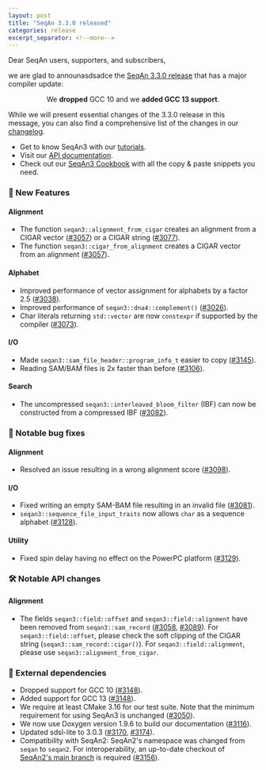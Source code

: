 ```yaml
---
layout: post
title: "SeqAn 3.3.0 released"
categories: release
excerpt_separator: <!--more-->
---
```


Dear SeqAn users, supporters, and subscribers,

we are glad to announasdsadce the [SeqAn 3.3.0 release](https://github.com/seqan/seqan3/releases/tag/3.3.0) that has a major compiler update:
<p style="text-align: center;">We <b>dropped</b> GCC 10 and we <b>added GCC 13 support</b>.</p>

<!--more-->

While we will present essential changes of the 3.3.0 release in this message, you can also find a comprehensive list of the changes in our [changelog](https://docs.seqan.de/seqan3/3.3.0/about_changelog.html).

* Get to know SeqAn3 with our [tutorials](https://docs.seqan.de/seqan3/3.3.0/usergroup1.html).
* Visit our [API documentation](https://docs.seqan.de/seqan3/3.3.0/index.html).
* Check out our [SeqAn3 Cookbook](https://docs.seqan.de/seqan3/3.3.0/cookbook.html) with all the copy & paste snippets you need.

### :tada: New Features

#### Alignment
  * The function `seqan3::alignment_from_cigar` creates an alignment from a CIGAR vector ([\#3057](https://github.com/seqan/seqan3/pull/3057)) or a CIGAR string ([\#3077](https://github.com/seqan/seqan3/pull/3077)).
  * The function `seqan3::cigar_from_alignment` creates a CIGAR vector from an alignment ([\#3057](https://github.com/seqan/seqan3/pull/3057)).

#### Alphabet
  * Improved performance of vector assignment for alphabets by a factor 2.5 ([\#3038](https://github.com/seqan/seqan3/pull/3038)).
  * Improved performance of `seqan3::dna4::complement()` ([\#3026](https://github.com/seqan/seqan3/pull/3026)).
  * Char literals returning `std::vector` are now `constexpr` if supported by the compiler ([\#3073](https://github.com/seqan/seqan3/pull/3073)).

#### I/O
  * Made `seqan3::sam_file_header::program_info_t` easier to copy ([\#3145](https://github.com/seqan/seqan3/pull/3145)).
  * Reading SAM/BAM files is 2x faster than before ([\#3106](https://github.com/seqan/seqan3/pull/3106)).

#### Search
  * The uncompressed `seqan3::interleaved_bloom_filter` (IBF) can now be constructed from a compressed IBF ([\#3082](https://github.com/seqan/seqan3/pull/3082)).

### :bug: Notable bug fixes

#### Alignment
  * Resolved an issue resulting in a wrong alignment score ([\#3098](https://github.com/seqan/seqan3/pull/3098)).

#### I/O
  * Fixed writing an empty SAM-BAM file resulting in an invalid file ([\#3081](https://github.com/seqan/seqan3/pull/3081)).
  * `seqan3::sequence_file_input_traits` now allows `char` as a sequence alphabet ([\#3128](https://github.com/seqan/seqan3/pull/3128)).

#### Utility
  * Fixed spin delay having no effect on the PowerPC platform ([\#3129](https://github.com/seqan/seqan3/pull/3129)).

### :hammer_and_wrench: Notable API changes

#### Alignment
  * The fields `seqan3::field::offset` and `seqan3::field::alignment` have been removed from `seqan3::sam_record` ([\#3058](https://github.com/seqan/seqan3/pull/3058), [\#3089](https://github.com/seqan/seqan3/pull/3089)).
    For `seqan3::field::offset`, please check the soft clipping of the CIGAR string (`seqan3::sam_record::cigar()`).
    For `seqan3::field::alignment`, please use `seqan3::alignment_from_cigar`.

### :electric_plug: External dependencies
  * Dropped support for GCC 10 ([\#3148](https://github.com/seqan/seqan3/pull/3148)).
  * Added support for GCC 13 ([\#3148](https://github.com/seqan/seqan3/pull/3148)).
  * We require at least CMake 3.16 for our test suite. Note that the minimum requirement for using SeqAn3 is unchanged ([\#3050](https://github.com/seqan/seqan3/pull/3050)).
  * We now use Doxygen version 1.9.6 to build our documentation ([\#3116](https://github.com/seqan/seqan3/pull/3116)).
  * Updated sdsl-lite to 3.0.3 ([\#3170](https://github.com/seqan/seqan3/pull/3170), [\#3174](https://github.com/seqan/seqan3/pull/3174)).
  * Compatibility with SeqAn2: SeqAn2's namespace was changed from `seqan` to `seqan2`. For interoperability, an up-to-date checkout of [SeqAn2's main branch](https://github.com/seqan/seqan) is required ([\#3156](https://github.com/seqan/seqan3/pull/3156)).
